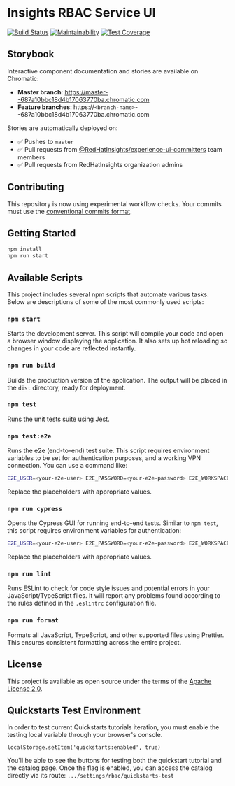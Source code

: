 # Insights RBAC Service UI

[![Build Status](https://travis-ci.org/RedHatInsights/insights-rbac-ui.svg?branch=master)](https://travis-ci.org/RedHatInsights/insights-rbac-ui)
[![Maintainability](https://api.codeclimate.com/v1/badges/54d13cab52391734d841/maintainability)](https://codeclimate.com/github/RedHatInsights/insights-rbac-ui/maintainability)
[![Test Coverage](https://api.codeclimate.com/v1/badges/54d13cab52391734d841/test_coverage)](https://codeclimate.com/github/RedHatInsights/insights-rbac-ui/test_coverage)

## Storybook

Interactive component documentation and stories are available on Chromatic:

- **Master branch**: https://master--687a10bbc18d4b17063770ba.chromatic.com
- **Feature branches**: https://`<branch-name>`--687a10bbc18d4b17063770ba.chromatic.com

Stories are automatically deployed on:
- ✅ Pushes to `master`
- ✅ Pull requests from [@RedHatInsights/experience-ui-committers](https://github.com/orgs/RedHatInsights/teams/experience-ui-committers) team members
- ✅ Pull requests from RedHatInsights organization admins

## Contributing

This repository is now using experimental workflow checks. Your commits must use the [conventional commits format](https://www.conventionalcommits.org/en/v1.0.0/#examples).

## Getting Started

```bash
npm install
npm run start
```

## Available Scripts

This project includes several npm scripts that automate various tasks. Below are descriptions of some of the most commonly used scripts:

### `npm start`

Starts the development server. This script will compile your code and open a browser window displaying the application. It also sets up hot reloading so changes in your code are reflected instantly.

### `npm run build`

Builds the production version of the application. The output will be placed in the `dist` directory, ready for deployment.

### `npm test`

Runs the unit tests suite using Jest.

### `npm test:e2e`

Runs the e2e (end-to-end) test suite. This script requires environment variables to be set for authentication purposes, and a working VPN connection. You can use a command like:

```bash
E2E_USER=<your-e2e-user> E2E_PASSWORD=<your-e2e-password> E2E_WORKSPACES_USER=<your-workspaces-user> E2E_WORKSPACES_PASSWORD=<your-workspaces-password> npm test
```

Replace the placeholders with appropriate values.

### `npm run cypress`

Opens the Cypress GUI for running end-to-end tests. Similar to `npm test`, this script requires environment variables for authentication:

```bash
E2E_USER=<your-e2e-user> E2E_PASSWORD=<your-e2e-password> E2E_WORKSPACES_USER=<your-workspaces-user> E2E_WORKSPACES_PASSWORD=<your-workspaces-password> npm run cypress -- open
```

Replace the placeholders with appropriate values.

### `npm run lint`

Runs ESLint to check for code style issues and potential errors in your JavaScript/TypeScript files. It will report any problems found according to the rules defined in the `.eslintrc` configuration file.

### `npm run format`

Formats all JavaScript, TypeScript, and other supported files using Prettier. This ensures consistent formatting across the entire project.


## License

This project is available as open source under the terms of the [Apache License 2.0](http://www.apache.org/licenses/LICENSE-2.0).

## Quickstarts Test Environment

In order to test current Quickstarts tutorials iteration, you must enable the testing local variable through your browser's console.

```localStorage.setItem('quickstarts:enabled', true)```

You'll be able to see the buttons for testing both the quickstart tutorial and the catalog page.
Once the flag is enabled, you can access the catalog directly via its route:
```.../settings/rbac/quickstarts-test```